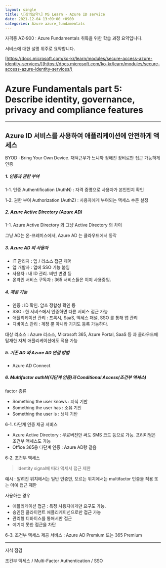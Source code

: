 ```yaml
---
layout: single
title: \[강의요약\] MS Learn - Azure ID service
date: 2021-12-04 13:09:00 +0900
categories: Azure azure_fundamentals
---
```


자격증 AZ-900 : Azure Fundamentals 취득을 위한 학습 과정 요약입니다.

서비스에 대한 설명 위주로 요약합니다.

[https://docs.microsoft.com/ko-kr/learn/modules/secure-access-azure-identity-services/](https://docs.microsoft.com/ko-kr/learn/modules/secure-access-azure-identity-services/)

# Azure Fundamentals part 5: Describe identity, governance, privacy and compliance features

---

## Azure ID 서비스를 사용하여 애플리케이션에 안전하게 액세스

BYOD : Bring Your Own Device. 재택근무가 느니까 정해진 장비로만 접근 가능하게 인증

##### 1. 인증과 권한 부여

1-1. 인증 Authentification (AuthN) : 자격 증명으로 사용자가 본인인지 확인

1-2. 권한 부여 Authorization (AuthZ) : 사용자에게 부여되는 액세스 수준 설정

##### 2. Azure Active Directory (Azure AD)

1-1. Azure Active Directory 와 그냥 Active Directory 의 차이

그냥 AD는 온-프레미스에서, Azure AD 는 클라우드에서 동작

##### 3. Azure AD 의 사용자

- IT 관리자 : 앱 / 리소스 접근 제어
- 앱 개발자 : 앱에 SSO 기능 붙임
- 사용자 : 내 ID 관리. 비번 변경 등
- 온라인 서비스 구독자 : 365 서비스들은 이미 사용중임.

##### 4. 제공 기능

- 인증 : ID 확인. 암호 정합성 확인 등
- SSO : 한 서비스에서 인증하면 다른 서비스 접근 가능
- 애플리케이션 관리 : 프록시, SaaS, 액세스 패널, SSO 를 통해 앱 관리
- 디바이스 관리 : 계정 뿐 아니라 기기도 등록 가능하다.

대상 리소스 : Azure 리소스, Microsoft 365, Azure Portal, SaaS 등 과 클라우드에 탑재한 자체 애플리케이션에도 적용 가능

##### 5. 기존 AD 와 Azure AD 연결 방법

- Azure AD Connect

##### 6. Multifactor authN(다단계 인증)과 Conditional Access(조건부 액세스)

factor 종류

- Something the user knows : 지식 기반
- Something the user has : 소유 기반
- Something the user is : 생체 기반

6-1. 다단계 인증 제공 서비스

- Azure Active Directory : 무료버전만 써도 SMS 코드 등으로 가능. 프리미엄은 조건부 액세스도 가능
- Office 365용 다단계 인증 : Azure AD랑 같음

6-2. 조건부 액세스

> Identity signal에 따라 액세서 접근 제한

예시 : 알려진 위치에서는 일반 인증만, 모르는 위치에서는 multifactor 인증을 적용 또는 아예 접근 제한

사용하는 경우

- 애플리케이션 접근 : 특정 사용자에게만 요구도 가능.
- 승인된 클라이언트 애플리케이션으로만 접근 가능
- 관리형 디바이스를 통해서만 접근
- 예기치 못한 접근을 차단

6-3. 조건부 액세스 제공 서비스 : Azure AD Premium 또는 365 Premium

----

지식 점검

조건부 액세스 / Multi-Factor Authentication / SSO